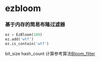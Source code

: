 # ezbloom

### 基于内存的简易布隆过滤器 

```python
ez = EzBloom(100)
ez.add('wtf')
ez.is_contain('wtf')
```

bit_size hash_count 计算参考算法[Bloom_filter]

[Bloom_filter]: https://en.wikipedia.org/wiki/Bloom_filter#Probability_of_false_positives 